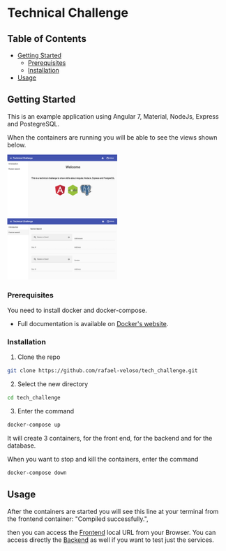 # Technical Challenge

## Table of Contents

* [Getting Started](#getting-started)
  * [Prerequisites](#prerequisites)
  * [Installation](#installation)
* [Usage](#usage)


## Getting Started

This is an example application using Angular 7, Material, NodeJs, Express and PostegreSQL.

When the containers are running you will be able to see the views shown below.


<img src="docs/screenshot1.png" width="50%" alt="Home view">

<img src="docs/screenshot2.png" width="50%" alt="Farmer search view sample">


### Prerequisites

You need to install docker and docker-compose.

- Full documentation is available on [Docker's website](https://docs.docker.com/get-docker/).

### Installation

1. Clone the repo
```sh
git clone https://github.com/rafael-veloso/tech_challenge.git
```
2. Select the new directory
```sh
cd tech_challenge
```
3. Enter the command
```sh
docker-compose up
```

It will create 3 containers, for the front end, for the backend and for the database.

When you want to stop and kill the containers, enter the command
```sh
docker-compose down
```



<!-- USAGE EXAMPLES -->
## Usage

After the containers are started you will see this line at your terminal from the frontend container: "Compiled successfully.",

then you can access the [Frontend](http://localhost:4200) local URL from your Browser.
You can access directly the [Backend](http://localhost:8080) as well if you want to test just the services.